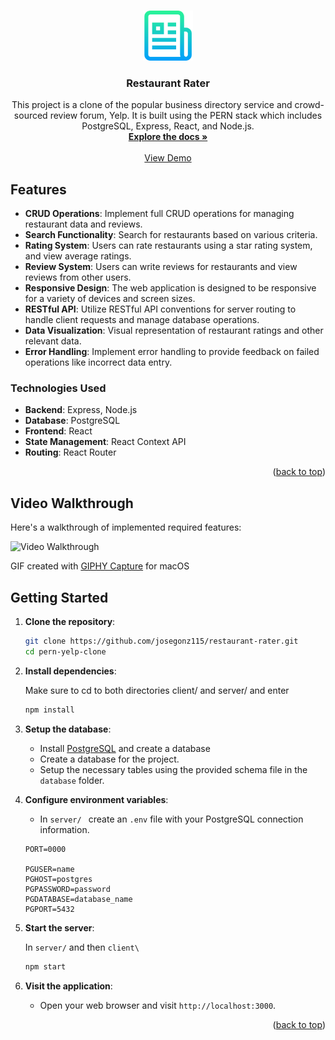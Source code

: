 
<a name="readme-top"></a>




<!-- PROJECT LOGO -->
<br />
<div align="center">
  <a href="https://github.com/josegonz115/restaurant-rater">
    <img src="logo.png" alt="Logo" width="80" height="80">
  </a>

<h3 align="center">Restaurant Rater</h3>

  <p align="center">
    This project is a clone of the popular business directory service and crowd-sourced review forum, Yelp. It is built using the PERN stack which includes PostgreSQL, Express, React, and Node.js.
    <br />
    <a href="https://github.com/josegonz115/restaurant-rater"><strong>Explore the docs »</strong></a>
    <br />
    <br />
    <a href="#demo">View Demo</a>
  </p>
</div>







## Features

- **CRUD Operations**: Implement full CRUD operations for managing restaurant data and reviews.
- **Search Functionality**: Search for restaurants based on various criteria.
- **Rating System**: Users can rate restaurants using a star rating system, and view average ratings.
- **Review System**: Users can write reviews for restaurants and view reviews from other users.
- **Responsive Design**: The web application is designed to be responsive for a variety of devices and screen sizes.
- **RESTful API**: Utilize RESTful API conventions for server routing to handle client requests and manage database operations.
- **Data Visualization**: Visual representation of restaurant ratings and other relevant data.
- **Error Handling**: Implement error handling to provide feedback on failed operations like incorrect data entry.

### Technologies Used

- **Backend**: Express, Node.js
- **Database**: PostgreSQL
- **Frontend**: React
- **State Management**: React Context API
- **Routing**: React Router

<p align="right">(<a href="#readme-top">back to top</a>)</p>



<a name="demo"></a>
## Video Walkthrough

Here's a walkthrough of implemented required features:

<img src='https://i.imgur.com/Ey8rF87.gif' title='Video Walkthrough' width='' alt='Video Walkthrough' />

<!-- Replace this with whatever GIF tool you used! -->
GIF created with [GIPHY Capture](https://giphy.com/apps/giphycapture) for macOS

<!-- GETTING STARTED -->
## Getting Started
1. **Clone the repository**:
    ```bash
    git clone https://github.com/josegonz115/restaurant-rater.git
    cd pern-yelp-clone
    ```

2. **Install dependencies**:
  
    Make sure to cd to both directories client/ and server/ and enter
    ```zsh
    npm install
    ```

3. **Setup the database**:
    - Install <a href="https://www.postgresql.org/download/">PostgreSQL</a> and create a database
    - Create a database for the project.
    - Setup the necessary tables using the provided schema file in the `database` folder.

4. **Configure environment variables**:
    - In `server/ ` create an `.env` file with your PostgreSQL connection information.
    ```.env
    PORT=0000

    PGUSER=name
    PGHOST=postgres
    PGPASSWORD=password
    PGDATABASE=database_name
    PGPORT=5432
    ```

5. **Start the server**:

    In `server/` and then `client\`
    ```bash
    npm start
    ```

6. **Visit the application**:
    - Open your web browser and visit `http://localhost:3000`.




<p align="right">(<a href="#readme-top">back to top</a>)</p>




